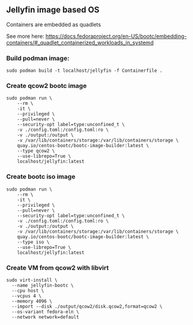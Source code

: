 ## Jellyfin image based OS

Containers are embedded as quadlets

See more here:
https://docs.fedoraproject.org/en-US/bootc/embedding-containers/#_quadlet_containerized_workloads_in_systemd

### Build podman image:
```
sudo podman build -t localhost/jellyfin -f Containerfile .
```

### Create qcow2 bootc image
```
sudo podman run \
    --rm \
    -it \
    --privileged \
    --pull=never \
    --security-opt label=type:unconfined_t \
    -v ./config.toml:/config.toml:ro \
    -v ./output:/output \
    -v /var/lib/containers/storage:/var/lib/containers/storage \
    quay.io/centos-bootc/bootc-image-builder:latest \
    --type qcow2 \
    --use-librepo=True \
    localhost/jellyfin:latest

```

### Create bootc iso image
```
sudo podman run \
    --rm \
    -it \
    --privileged \
    --pull=never \
    --security-opt label=type:unconfined_t \
    -v ./config.toml:/config.toml:ro \
    -v ./output:/output \
    -v /var/lib/containers/storage:/var/lib/containers/storage \
    quay.io/centos-bootc/bootc-image-builder:latest \
    --type iso \
    --use-librepo=True \
    localhost/jellyfin:latest

```

### Create VM from qcow2 with libvirt
```
sudo virt-install \                                       
  --name jellyfin-bootc \
  --cpu host \
  --vcpus 4 \
  --memory 4096 \
  --import --disk ./output/qcow2/disk.qcow2,format=qcow2 \
  --os-variant fedora-eln \
  --network network=default
```